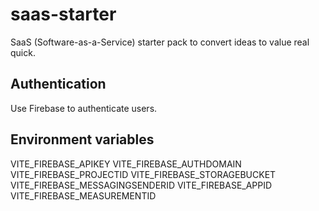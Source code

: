# saas-starter

SaaS (Software-as-a-Service) starter pack to convert ideas to value real quick.

## Authentication

Use Firebase to authenticate users.

## Environment variables

VITE_FIREBASE_APIKEY
VITE_FIREBASE_AUTHDOMAIN
VITE_FIREBASE_PROJECTID
VITE_FIREBASE_STORAGEBUCKET
VITE_FIREBASE_MESSAGINGSENDERID
VITE_FIREBASE_APPID
VITE_FIREBASE_MEASUREMENTID
